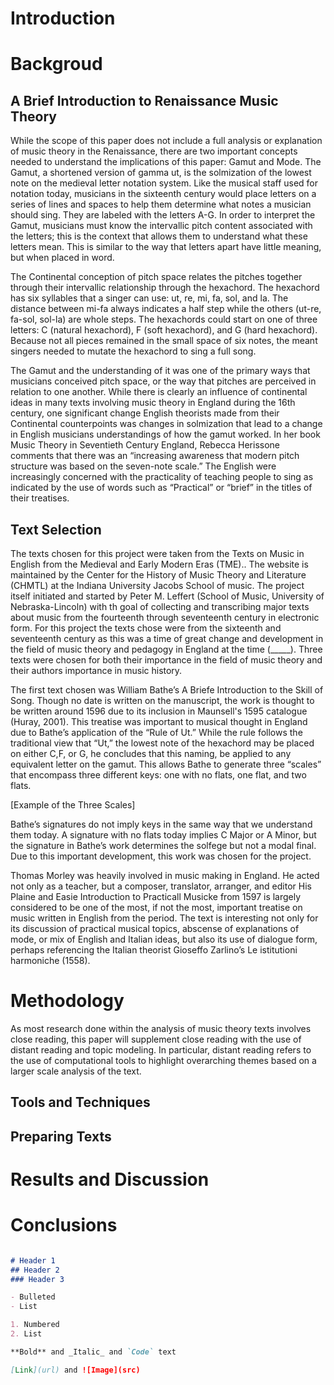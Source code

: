 # Introduction


# Backgroud

## A Brief Introduction to Renaissance Music Theory
While the scope of this paper does not include a full analysis or explanation of music theory in the Renaissance, there are two important concepts needed to understand the implications of this paper: Gamut and Mode. The Gamut, a shortened version of gamma ut, is the solmization of the lowest note on the medieval letter notation system. Like the musical staff used for notation today, musicians in the sixteenth century would place letters on a series of lines and spaces to help them determine what notes a musician should sing. They are labeled with the letters A-G. In order to interpret the Gamut, musicians must know the intervallic pitch content associated with the letters; this is the context that allows them to understand what these letters mean. This is similar to the way that letters apart have little meaning, but when placed in word.

The Continental conception of pitch space relates the pitches together through their intervallic relationship through the hexachord. The hexachord has six syllables that a singer can use: ut, re, mi, fa, sol, and la. The distance between mi-fa always indicates a half step while the others (ut-re, fa-sol, sol-la) are whole steps. The hexachords could start on one of three letters: C (natural hexachord), F (soft hexachord), and G (hard hexachord). Because not all pieces remained in the small space of six notes, the meant singers needed to mutate the hexachord to sing a full song. 

The Gamut and the understanding of it was one of the primary ways that musicians conceived pitch space, or the way that pitches are perceived in relation to one another. While there is clearly an influence of continental ideas in many texts involving music theory in England during the 16th century, one significant change English theorists made from their Continental counterpoints was changes in solmization that lead to a change in English musicians understandings of how the gamut worked.  In her book Music Theory in Seventieth Century England, Rebecca Herissone comments that there was an “increasing awareness that modern pitch structure was based on the seven-note scale.” The English were increasingly concerned with the practicality of teaching people to sing as indicated by the use of words such as “Practical” or “brief” in the titles of their treatises. 


## Text Selection

The texts chosen for this project were taken from the Texts on Music in English from the Medieval and Early Modern Eras (TME).. The website is maintained by the Center for the History of Music Theory and Literature (CHMTL) at the Indiana University Jacobs School of music. The project itself initiated and started by Peter M. Leffert (School of Music, University of Nebraska-Lincoln) with th goal of collecting and transcribing major texts about music from the fourteenth through seventeenth century in electronic form. For this project the texts chose were from the sixteenth and seventeenth century as this was a time of great change and development in the field of music theory and pedagogy in England at the time (_____). Three texts were chosen for both their importance in the field of music theory and their authors importance in music history.

The first text chosen was William Bathe’s A Briefe Introduction to the Skill of Song. Though no date is written on the manuscript, the work is thought to be written around 1596 due to its inclusion in Maunsell's 1595 catalogue (Huray, 2001). This treatise was important to musical thought in England due to Bathe’s application of the “Rule of Ut.” While the rule follows the traditional view that “Ut,” the lowest note of the hexachord may be placed on either C,F, or G, he concludes that this naming, be applied to any equivalent letter on the gamut. This allows Bathe to generate three “scales” that encompass three different keys: one with no flats, one flat, and two flats. 

[Example of the Three Scales]

Bathe’s signatures do not imply keys in the same way that we understand them today. A signature with no flats today implies C Major or A Minor, but the signature in Bathe’s work determines the solfege but not a modal final. Due to this important development, this work was chosen for the project. 

Thomas Morley was heavily involved in music making in England. He acted not only as a teacher, but a composer, translator, arranger, and editor His Plaine and Easie Introduction to Practicall Musicke from 1597 is largely considered to be one of the most, if not the most, important treatise on music written in English from the period. The text is interesting not only for its discussion of practical musical topics, abscense of explanations of mode, or mix of English and Italian ideas, but also its use of dialogue form, perhaps referencing the Italian theorist Gioseffo Zarlino’s Le istitutioni harmoniche (1558). 


# Methodology

As most research done within the analysis of music theory texts involves close reading, this paper will supplement close reading with the use of distant reading and topic modeling. In particular, distant reading refers to the use of computational tools to highlight overarching themes based on a larger scale analysis of the text. 

## Tools and Techniques
## Preparing Texts

# Results and Discussion

# Conclusions
```markdown

# Header 1
## Header 2
### Header 3

- Bulleted
- List

1. Numbered
2. List

**Bold** and _Italic_ and `Code` text

[Link](url) and ![Image](src)
```
